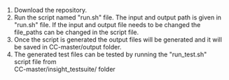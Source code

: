 1. Download the repository.
2. Run the script named "run.sh" file. The input and output path is given in "run.sh" file. If the input and
   output file needs to be changed the file_paths can be changed in the script file.
3. Once the script is generated the output files will be generated and it will be saved in CC-master/output folder.
4. The generated test files can be tested by running the "run_test.sh" script file from  
   CC-master/insight_testsuite/ folder
